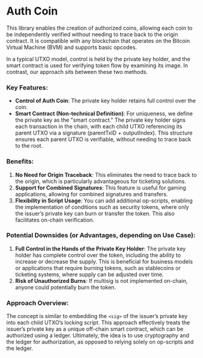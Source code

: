# Auth Coin

This library enables the creation of authorized coins, allowing each coin to be independently verified without needing to trace back to the origin contract. It is compatible with any blockchain that operates on the Bitcoin Virtual Machine (BVM) and supports basic opcodes.

In a typical UTXO model, control is held by the private key holder, and the smart contract is used for verifying token flow by examining its image. In contrast, our approach sits between these two methods.

### Key Features:

- **Control of Auth Coin**: The private key holder retains full control over the coin.
- **Smart Contract (Non-technical Definition)**: For uniqueness, we define the private key as the "smart contract." The private key holder signs each transaction in the chain, with each child UTXO referencing its parent UTXO via a signature (parentTxID + outputIndex). This structure ensures each parent UTXO is verifiable, without needing to trace back to the root.

### Benefits:

1. **No Need for Origin Traceback**: This eliminates the need to trace back to the origin, which is particularly advantageous for ticketing solutions.
2. **Support for Combined Signatures**: This feature is useful for gaming applications, allowing for combined signatures and transfers.
3. **Flexibility in Script Usage**: You can add additional op-scripts, enabling the implementation of conditions such as security tokens, where only the issuer’s private key can burn or transfer the token. This also facilitates on-chain verification.

### Potential Downsides (or Advantages, depending on Use Case):

1. **Full Control in the Hands of the Private Key Holder**: The private key holder has complete control over the token, including the ability to increase or decrease the supply. This is beneficial for business models or applications that require burning tokens, such as stablecoins or ticketing systems, where supply can be adjusted over time.
2. **Risk of Unauthorized Burns**: If multisig is not implemented on-chain, anyone could potentially burn the token.

### Approach Overview:

The concept is similar to embedding the `<sig>` of the issuer’s private key into each child UTXO’s locking script. This approach effectively treats the issuer’s private key as a unique off-chain smart contract, which can be authorized using a ledger. Ultimately, the idea is to use cryptography and the ledger for authorization, as opposed to relying solely on op-scripts and the ledger.